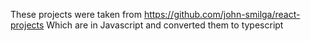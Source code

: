 These projects were taken from https://github.com/john-smilga/react-projects
Which are in Javascript and converted them to typescript
